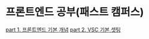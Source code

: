 # 프론트엔드 공부(패스트 캠퍼스)

<a href="https://github.com/Jiyong95/Frontend-/blob/main/README1.md"> part 1. 프론트엔드 기본 개념</a>
<a href="https://github.com/Jiyong95/Frontend-/blob/main/README2.md"> part 2. VSC 기본 셋팅</a>
